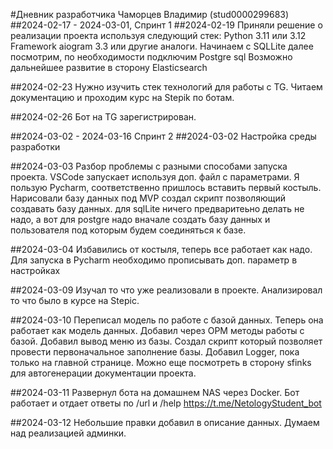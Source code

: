 #Дневник разработчика Чаморцев Владимир (stud0000299683) 
##2024-02-17 - 2024-03-01, Спринт 1 
##2024-02-19 
Приняли решение о реализации проекта используя следующий стек: Python 3.11 или 3.12 Framework aiogram 3.3 или 
другие аналоги. Начинаем с SQLLite далее посмотрим, по необходимости подключим Postgre sql
Возможно дальнейшее развитие в сторону Elasticsearch

##2024-02-23 
Нужно изучить стек технологий для работы с TG. Читаем документацию и проходим курс на Stepik по ботам.

##2024-02-26 
Бот на TG зарегистрирован.

##2024-03-02 - 2024-03-16 Спринт 2
##2024-03-02 
Настройка среды разработки 

##2024-03-03 
Разбор проблемы с разными способами запуска проекта. VSCode запускает используя доп. файл с параметрами. 
Я пользую Pycharm, соответственно пришлось вставить первый костыль. 
Нарисовали базу данных под MVP создал скрипт позволяющий создавать базу данных. для sqlLite ничего предваритеьно делать 
не надо, а вот для postgre надо вначале создать базу данных и пользователя под которым будем соединяться к базе.

##2024-03-04
Избавились от костыля, теперь все работает как надо. Для запуска в Pycharm необходимо прописывать 
доп. параметр в настройках

##2024-03-09 
Изучал то что уже реализовали в проекте. Анализировал то что было в курсе на Stepic.

##2024-03-10 
Переписал модель по работе с базой данных. Теперь она работает как модель данных. 
Добавил через ОРМ методы работы с базой. Добавил вывод меню из базы. Создал скрипт который позволяет провести 
первоначальное заполнение базы. Добавил Logger, пока только на главной странице. Можно еще посмотреть в сторону 
sfinks для автогенерации документации проекта. 

##2024-03-11 
Развернул бота на домашнем NAS через Docker. Бот работает и отдает ответы по /url и /help 
https://t.me/NetologyStudent_bot

##2024-03-12 
Небольшие правки добавил в описание данных.
Думаем над реализацией админки. 
